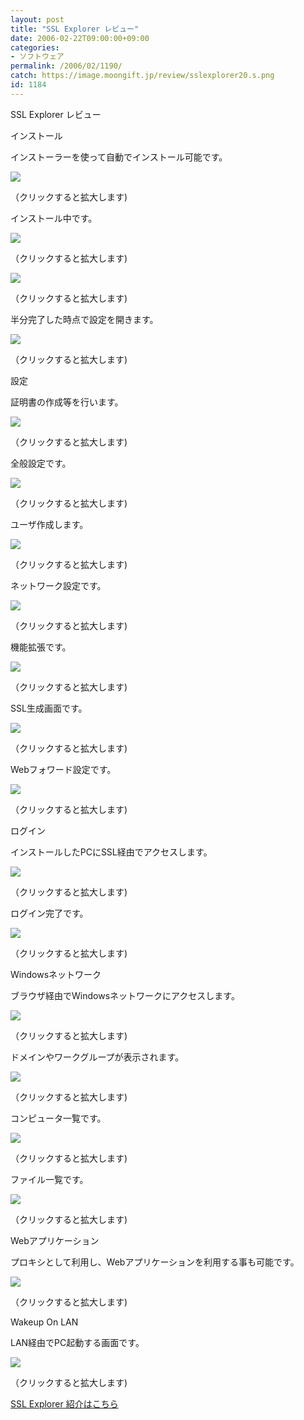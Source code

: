 ```yaml
---
layout: post
title: "SSL Explorer レビュー"
date: 2006-02-22T09:00:00+09:00
categories:
- ソフトウェア
permalink: /2006/02/1190/
catch: https://image.moongift.jp/review/sslexplorer20.s.png
id: 1184
---
```

SSL Explorer レビュー  
<!--more-->

インストール

  

インストーラーを使って自動でインストール可能です。

  

[![](https://image.moongift.jp/review/sslexplorer11.s.png)](https://image.moongift.jp/review/sslexplorer11.png)  
  
（クリックすると拡大します)

  

インストール中です。

  

[![](https://image.moongift.jp/review/sslexplorer12.s.png)](https://image.moongift.jp/review/sslexplorer12.png)  
  
（クリックすると拡大します)

  

[![](https://image.moongift.jp/review/sslexplorer13.s.png)](https://image.moongift.jp/review/sslexplorer13.png)  
  
（クリックすると拡大します)

  

半分完了した時点で設定を開きます。

  

[![](https://image.moongift.jp/review/sslexplorer14.s.png)](https://image.moongift.jp/review/sslexplorer14.png)  
  
（クリックすると拡大します)

  

設定

  

証明書の作成等を行います。

  

[![](https://image.moongift.jp/review/sslexplorer15.s.png)](https://image.moongift.jp/review/sslexplorer15.png)  
  
（クリックすると拡大します)

  

全般設定です。

  

[![](https://image.moongift.jp/review/sslexplorer16.s.png)](https://image.moongift.jp/review/sslexplorer16.png)  
  
（クリックすると拡大します)

  

ユーザ作成します。

  

[![](https://image.moongift.jp/review/sslexplorer17.s.png)](https://image.moongift.jp/review/sslexplorer17.png)  
  
（クリックすると拡大します)

  

ネットワーク設定です。

  

[![](https://image.moongift.jp/review/sslexplorer18.s.png)](https://image.moongift.jp/review/sslexplorer18.png)  
  
（クリックすると拡大します)

  

機能拡張です。

  

[![](https://image.moongift.jp/review/sslexplorer19.s.png)](https://image.moongift.jp/review/sslexplorer19.png)  
  
（クリックすると拡大します)

  

SSL生成画面です。

  

  

[![](https://image.moongift.jp/review/sslexplorer20.s.png)](https://image.moongift.jp/review/sslexplorer20.png)  
  
（クリックすると拡大します)

  

Webフォワード設定です。

  

[![](https://image.moongift.jp/review/sslexplorer21.s.png)](https://image.moongift.jp/review/sslexplorer21.png)  
  
（クリックすると拡大します)

  

ログイン

  

インストールしたPCにSSL経由でアクセスします。

  

[![](https://image.moongift.jp/review/sslexplorer22.s.png)](https://image.moongift.jp/review/sslexplorer22.png)  
  
（クリックすると拡大します)

  

ログイン完了です。

  

[![](https://image.moongift.jp/review/sslexplorer23.s.png)](https://image.moongift.jp/review/sslexplorer23.png)  
  
（クリックすると拡大します)

  

Windowsネットワーク

  

ブラウザ経由でWindowsネットワークにアクセスします。

  

[![](https://image.moongift.jp/review/sslexplorer24.s.png)](https://image.moongift.jp/review/sslexplorer24.png)  
  
（クリックすると拡大します)

  

ドメインやワークグループが表示されます。

  

[![](https://image.moongift.jp/review/sslexplorer25.s.png)](https://image.moongift.jp/review/sslexplorer25.png)  
  
（クリックすると拡大します)

  

コンピュータ一覧です。

  

[![](https://image.moongift.jp/review/sslexplorer26.s.png)](https://image.moongift.jp/review/sslexplorer26.png)  
  
（クリックすると拡大します)

  

ファイル一覧です。

  

[![](https://image.moongift.jp/review/sslexplorer27.s.png)](https://image.moongift.jp/review/sslexplorer27.png)  
  
（クリックすると拡大します)

  

Webアプリケーション

  

プロキシとして利用し、Webアプリケーションを利用する事も可能です。

  

[![](https://image.moongift.jp/review/sslexplorer28.s.png)](https://image.moongift.jp/review/sslexplorer28.png)  
  
（クリックすると拡大します)

  

Wakeup On LAN

  

LAN経由でPC起動する画面です。

  

[![](https://image.moongift.jp/review/sslexplorer29.s.png)](https://image.moongift.jp/review/sslexplorer29.png)  
  
（クリックすると拡大します)

  

[SSL Explorer 紹介はこちら](http://oss.moongift.jp/intro/i-1178.html)

